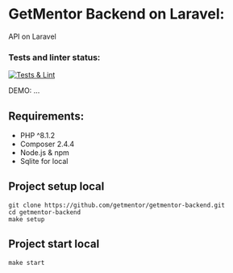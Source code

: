 # GetMentor Backend on Laravel:

API on Laravel 

### Tests and linter status:

[![Tests & Lint](https://github.com/getmentor/getmentor-backend/actions/workflows/phpci.yml/badge.svg?branch=main)](https://github.com/getmentor/getmentor-backend/actions/workflows/phpci.yml)

DEMO: ...

## Requirements:


- PHP ^8.1.2
- Composer 2.4.4
- Node.js & npm
- Sqlite for local

## Project setup local

```shell
git clone https://github.com/getmentor/getmentor-backend.git
cd getmentor-backend
make setup
```

## Project start local

```shell
make start
```
